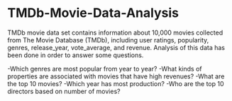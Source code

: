 # TMDb-Movie-Data-Analysis

TMDb movie data set contains information about 10,000 movies collected from The Movie Database (TMDb), including user ratings, popularity, genres, release_year, vote_average, and revenue. Analysis of this data has been done in order to answer some questions.

-Which genres are most popular from year to year?
-What kinds of properties are associated with movies that have high revenues?
-What are the top 10 movies?
-Which year has most production?
-Who are the top 10 directors based on number of movies?
